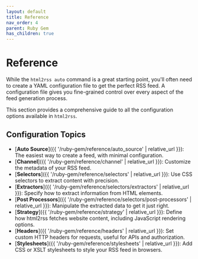 ```yaml
---
layout: default
title: Reference
nav_order: 4
parent: Ruby Gem
has_children: true
---
```


# Reference

While the `html2rss auto` command is a great starting point, you'll often need to create a YAML configuration file to get the perfect RSS feed. A configuration file gives you fine-grained control over every aspect of the feed generation process.

This section provides a comprehensive guide to all the configuration options available in `html2rss`.

## Configuration Topics

- [**Auto Source**]({{ '/ruby-gem/reference/auto_source' | relative_url }}): The easiest way to create a feed, with minimal configuration.
- [**Channel**]({{ '/ruby-gem/reference/channel' | relative_url }}): Customize the metadata of your RSS feed.
- [**Selectors**]({{ '/ruby-gem/reference/selectors' | relative_url }}): Use CSS selectors to extract content with precision.
- [**Extractors**]({{ '/ruby-gem/reference/selectors/extractors' | relative_url }}): Specify how to extract information from HTML elements.
- [**Post Processors**]({{ '/ruby-gem/reference/selectors/post-processors' | relative_url }}): Manipulate the extracted data to get it just right.
- [**Strategy**]({{ '/ruby-gem/reference/strategy' | relative_url }}): Define how html2rss fetches website content, including JavaScript rendering options.
- [**Headers**]({{ '/ruby-gem/reference/headers' | relative_url }}): Set custom HTTP headers for requests, useful for APIs and authorization.
- [**Stylesheets**]({{ '/ruby-gem/reference/stylesheets' | relative_url }}): Add CSS or XSLT stylesheets to style your RSS feed in browsers.
